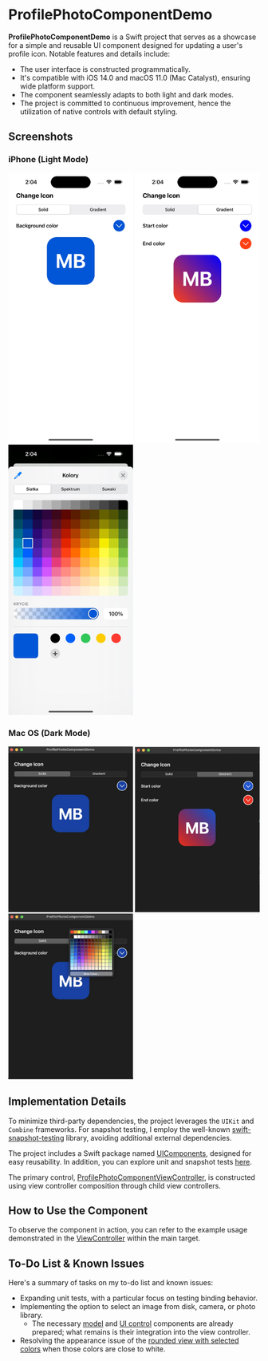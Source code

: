 # ProfilePhotoComponentDemo

**ProfilePhotoComponentDemo** is a Swift project that serves as a showcase for a simple and reusable UI component designed for updating a user's profile icon. Notable features and details include:

- The user interface is constructed programmatically.
- It's compatible with iOS 14.0 and macOS 11.0 (Mac Catalyst), ensuring wide platform support.
- The component seamlessly adapts to both light and dark modes.
- The project is committed to continuous improvement, hence the utilization of native controls with default styling.

## Screenshots

### iPhone (Light Mode)

<a href="Docs/iphone-solid.jpg"><img src="Docs/iphone-solid.jpg" width="250"></a>
<a href="Docs/iphone-gradient.jpg"><img src="Docs/iphone-gradient.jpg" width="250"></a>
<a href="Docs/iphone-picker.jpg"><img src="Docs/iphone-picker.jpg" width="250"></a>

### Mac OS (Dark Mode)

<a href="Docs/mac-solid-dark.jpg"><img src="Docs/mac-solid-dark.jpg" width="250"></a>
<a href="Docs/mac-gradient-dark.jpg"><img src="Docs/mac-gradient-dark.jpg" width="250"></a>
<a href="Docs/mac-solid-dark-picker.jpg"><img src="Docs/mac-solid-dark-picker.jpg" width="250"></a>

## Implementation Details

To minimize third-party dependencies, the project leverages the `UIKit` and `Combine` frameworks. For snapshot testing, I employ the well-known [swift-snapshot-testing](https://github.com/pointfreeco/swift-snapshot-testing) library, avoiding additional external dependencies.

The project includes a Swift package named [UIComponents](https://github.com/marcin-bo/ProfilePhotoComponentDemo/tree/main/ProfilePhotoComponentDemo/Packages/UIComponents), designed for easy reusability. In addition, you can explore unit and snapshot tests [here](https://github.com/marcin-bo/ProfilePhotoComponentDemo/tree/main/ProfilePhotoComponentDemo/Packages/UIComponents/Tests/UIComponentsTests).

The primary control, [ProfilePhotoComponentViewController](https://github.com/marcin-bo/ProfilePhotoComponentDemo/blob/main/ProfilePhotoComponentDemo/Packages/UIComponents/Sources/UIComponents/Components/ProfilePhotoComponentViewController/ProfilePhotoComponentViewController.swift), is constructed using view controller composition through child view controllers.

## How to Use the Component

To observe the component in action, you can refer to the example usage demonstrated in the [ViewController](https://github.com/marcin-bo/ProfilePhotoComponentDemo/blob/main/ProfilePhotoComponentDemo/View%20Controllers/ViewController.swift) within the main target.

## To-Do List & Known Issues

Here's a summary of tasks on my to-do list and known issues:

- Expanding unit tests, with a particular focus on testing binding behavior.
- Implementing the option to select an image from disk, camera, or photo library.
    - The necessary [model](https://github.com/marcin-bo/ProfilePhotoComponentDemo/blob/main/ProfilePhotoComponentDemo/Packages/UIComponents/Sources/UIComponents/Components/ProfileIconView/Model/ProfileIcon.swift) and [UI control](https://github.com/marcin-bo/ProfilePhotoComponentDemo/blob/main/ProfilePhotoComponentDemo/Packages/UIComponents/Sources/UIComponents/Components/ProfileIconView/ProfileIconView.swift) components are already prepared; what remains is their integration into the view controller.
- Resolving the appearance issue of the [rounded view with selected colors](https://github.com/marcin-bo/ProfilePhotoComponentDemo/blob/main/ProfilePhotoComponentDemo/Packages/UIComponents/Sources/UIComponents/Components/SelectedColorView/SelectedColorView.swift) when those colors are close to white.
